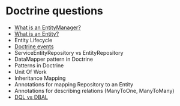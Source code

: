# Doctrine questions
- [What is an EntityManager?](https://github.com/glaphire/interview_questions_and_answers/blob/main/src/doctrine/answers/what_is_an_entity_manager.md)
- [What is an Entity?](https://github.com/glaphire/interview_questions_and_answers/blob/main/src/doctrine/answers/what_is_an_entity.md)
- Entity Lifecycle
- [Doctrine events](https://github.com/glaphire/interview_questions_and_answers/blob/main/src/doctrine/answers/doctrine_event_list.md)
- ServiceEntityRepository vs EntityRepository
- DataMapper pattern in Doctrine
- Patterns in Doctrine
- Unit Of Work
- Inheritance Mapping
- Annotations for mapping Repository to an Entity
- Annotations for describing relations (ManyToOne, ManyToMany)
- [DQL vs DBAL](https://github.com/glaphire/interview_questions_and_answers/blob/main/src/doctrine/answers/dql_vs_dbal.md)